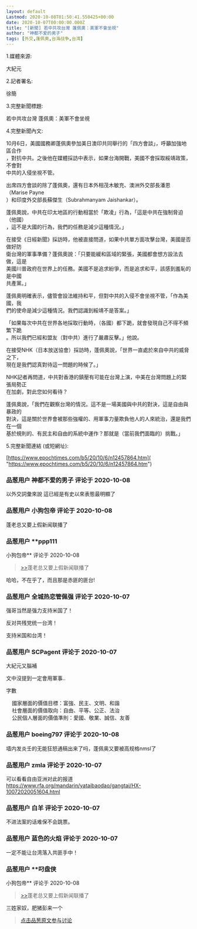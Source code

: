 ```yaml
---
layout: default
Lastmod: 2020-10-08T01:50:41.550425+00:00
date: 2020-10-07T00:00:00.000Z
title: "[新聞] 若中共攻台灣 蓬佩奧：美軍不會坐視"
author: "神都不爱的男子"
tags: [外交,蓬佩奧,台海战争,台湾]
---
```


1.媒體來源:  
  
大紀元  
  
2.記者署名:  
  
徐簡  
  
3.完整新聞標題:  
  
若中共攻台灣 蓬佩奧：美軍不會坐視  
  
4.完整新聞內文:  
  
10月6日，美國國務卿蓬佩奧參加美日澳印共同舉行的「四方會談」，呼籲加強地區合作  
，對抗中共。之後他在媒體採訪中表示，如果台海開戰，美國不會採取綏靖政策，不會對  
中共的入侵坐視不管。  
  
出席四方會談的除了蓬佩奧，還有日本外相茂木敏充、澳洲外交部長潘恩（Marise Payne  
）和印度外交部長蘇傑生（Subrahmanyam Jaishankar）。  
  
蓬佩奧說，中共在印太地區的行動相當於「欺凌」行為，「這是中共在強制脅迫（他國）  
，這不是大國的行為，我們的任務是減少這種情況。」  
  
在接受《日經新聞》採訪時，他被直接問道，如果中共單方面攻擊台灣，美國是否做好防  
衛台灣的軍事準備？蓬佩奧說：「只要能緩和區域的緊張，美國都會想方設法去做，這是  
美國川普政府在世界上的任務。美國不是追求紛爭，而是追求和平，該感到羞恥的是中國  
共產黨。」  
  
蓬佩奧明確表示，儘管會設法維持和平，但對中共的入侵不會坐視不管，「作為美國，我  
們的使命是減少這種情況。我們認識到綏靖不是答案。」  
  
「如果每次中共在世界各地採取行動時，（各國）都下跪，就會發現自己不得不頻繁下跪  
。所以我們已經和盟友（對中共）進行了嚴肅反擊。」他說。  
  
在接受NHK（日本放送協會）採訪時，蓬佩奧說，「世界一直處於來自中共的威脅之下，  
現在是我們認真對待這一問題的時候了。」  
  
NHK記者再問道，中共對香港的鎮壓有可能在台灣上演，中美在台灣問題上的緊張局勢正  
在加劇，對此您如何看待？  
  
蓬佩奧說，「我們在觀察台灣的情況。這不是一場美國與中共的對決，這是自由與暴政的  
對決，這是關於世界會被那些強權的、用軍事力量欺負他人的人來統治，還是我們在一個  
基於規則的、有民主和自由的系統中運作？那就是（當前我們面臨的）挑戰。」  
  
5.完整新聞連結 (或短網址):  
  
[https://www.epochtimes.com/b5/20/10/6/n12457864.htm]( "https://www.epochtimes.com/b5/20/10/6/n12457864.htm")

            
### 品葱用户 **神都不爱的男子** 评论于 2020-10-08
        
以外交詞彙來說 這已經是有史以來表態最明顯了
        


            
### 品葱用户 **小狗包帝** 评论于 2020-10-08
        
蓬老总又要上假新闻联播了
        


            
### 品葱用户 **ppp111 
小狗包帝** 评论于 2020-10-08
        
> [\>>]( "/article/item_id-511776#")蓬老总又要上假新闻联播了

  
  
哈哈，不在乎了，而且那是赤匪的匪台!
        


            
### 品葱用户 **全城热恋管佩强** 评论于 2020-10-07
        
强哥当然是强力支持米国了！  
  
反对共残党统一台湾！  
  
支持米国和台湾！
        


            
### 品葱用户 **SCPagent** 评论于 2020-10-07
        
大紀元又腦補  
  
文中沒提到一定會用軍事..  
  
字數  
  
    國家層面的價值目標：富強、民主、文明、和諧  
    社會層面的價值取向：自由、平等、公正、法治  
    公民個人層面的價值準則：愛國、敬業、誠信、友善
        


            
### 品葱用户 **boeing797** 评论于 2020-10-08
        
墙内发炎壬的无能狂怒通稿出来了吗，蓬佩奥又要被高规格nmsl了
        


            
### 品葱用户 **zmla** 评论于 2020-10-07
        
可以看看自由亚洲对此的报道  
https://www.rfa.org/mandarin/yataibaodao/gangtai/HX-10072020051604.html
        


            
### 品葱用户 **白羊** 评论于 2020-10-07
        
不进法案的话难保不会跳票。
        


            
### 品葱用户 **蓝色的火焰** 评论于 2020-10-07
        
一定不能让台湾落入共匪手中！
        


            
### 品葱用户 **叼盘侠 
小狗包帝** 评论于 2020-10-08
        
> [\>>]( "/article/item_id-511776#")蓬老总又要上假新闻联播了

  
三姓家奴，肥猪彭来一个
        






> [点击品葱原文参与讨论](https://pincong.rocks/article/24814)

